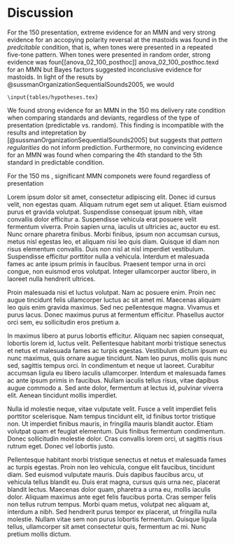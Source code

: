 # Discussion

For the 150 presentation, extreme evidence for an MMN and very strong evidence for an accopying polarity reversal at the mastoids was found in the *predcitable* condition, that is, when tones were presented in a repeated five-tone pattern. When tones were presented in random order, strong evidence was foun[[anova_02_100_posthoc]] anova_02_100_posthoc.texd for an MMN but Bayes factors suggested inconclusive evidence for mastoids. In light of the resuts by @sussmanOrganizationSequentialSounds2005, we would

```{=latex}
\input{tables/hypotheses.tex}
```

We found strong evidence for an MMN in the 150 ms delivery rate condition when comparing standards and deviants, regardless of the type of presentation (predictable vs. random). This finding is incompatible with the results and intepretation by [@sussmanOrganizationSequentialSounds2005] but suggests that *pattern regularities* do not inform prediction. Furthermore, no convincing evidence for an MMN was found when comparing the 4th standard to the 5th standard in predictable condition.

For the 150 ms , significant MMN componets were found regardless of presentation 

Lorem ipsum dolor sit amet, consectetur adipiscing elit. Donec id cursus velit, non egestas quam. Aliquam rutrum eget sem ut aliquet. Etiam euismod purus et gravida volutpat. Suspendisse consequat ipsum nibh, vitae convallis dolor efficitur a. Suspendisse vehicula erat posuere velit fermentum viverra. Proin sapien urna, iaculis ut ultricies ac, auctor eu est. Nunc ornare pharetra finibus. Morbi finibus, ipsum non accumsan cursus, metus nisl egestas leo, et aliquam nisi leo quis diam. Quisque id diam non risus elementum convallis. Duis non nisl at nisl imperdiet vestibulum. Suspendisse efficitur porttitor nulla a vehicula. Interdum et malesuada fames ac ante ipsum primis in faucibus. Praesent tempor urna in orci congue, non euismod eros volutpat. Integer ullamcorper auctor libero, in laoreet nulla hendrerit ultrices.

Proin malesuada nisi et luctus volutpat. Nam ac posuere enim. Proin nec augue tincidunt felis ullamcorper luctus ac sit amet mi. Maecenas aliquam leo quis enim gravida maximus. Sed nec pellentesque magna. Vivamus et purus lacus. Donec maximus purus at fermentum efficitur. Phasellus auctor orci sem, eu sollicitudin eros pretium a.

In maximus libero at purus lobortis efficitur. Aliquam nec sapien consequat, lobortis lorem id, luctus velit. Pellentesque habitant morbi tristique senectus et netus et malesuada fames ac turpis egestas. Vestibulum dictum ipsum eu nunc maximus, quis ornare augue tincidunt. Nam leo purus, mollis quis nunc sed, sagittis tempus orci. In condimentum et neque ut laoreet. Curabitur accumsan ligula eu libero iaculis ullamcorper. Interdum et malesuada fames ac ante ipsum primis in faucibus. Nullam iaculis tellus risus, vitae dapibus augue commodo a. Sed ante dolor, fermentum at lectus id, pulvinar viverra elit. Aenean tincidunt mollis imperdiet.

Nulla id molestie neque, vitae vulputate velit. Fusce a velit imperdiet felis porttitor scelerisque. Nam tempus tincidunt elit, id finibus tortor tristique non. Ut imperdiet finibus mauris, in fringilla mauris blandit auctor. Etiam volutpat quam et feugiat elementum. Duis finibus fermentum condimentum. Donec sollicitudin molestie dolor. Cras convallis lorem orci, ut sagittis risus rutrum eget. Donec vel lobortis justo.

Pellentesque habitant morbi tristique senectus et netus et malesuada fames ac turpis egestas. Proin non leo vehicula, congue elit faucibus, tincidunt diam. Sed euismod vulputate mauris. Duis dapibus faucibus arcu, ut vehicula tellus blandit eu. Duis erat magna, cursus quis urna nec, placerat blandit lectus. Maecenas dolor quam, pharetra a urna eu, mollis iaculis dolor. Aliquam maximus ante eget felis faucibus porta. Cras semper felis non tellus rutrum tempus. Morbi quam metus, volutpat nec aliquam at, interdum a nibh. Sed hendrerit purus tempor ex placerat, ut fringilla nulla molestie. Nullam vitae sem non purus lobortis fermentum. Quisque ligula tellus, ullamcorper sit amet consectetur quis, fermentum ac mi. Nunc pretium mollis dictum.